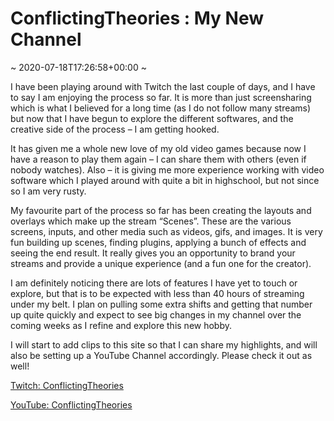 # ConflictingTheories : My New  Channel
~ 2020-07-18T17:26:58+00:00 ~

I have been playing around with Twitch the last couple of days, and I have to say I am enjoying the process so far. It is more than just screensharing which is what I believed for a long time (as I do not follow many streams) but now that I have begun to explore the different softwares, and the creative side of the process – I am getting hooked.

It has given me a whole new love of my old video games because now I have a reason to play them again – I can share them with others (even if nobody watches). Also – it is giving me more experience working with video software which I played around with quite a bit in highschool, but not since so I am very rusty.

My favourite part of the process so far has been creating the layouts and overlays which make up the stream “Scenes”. These are the various screens, inputs, and other media such as videos, gifs, and images. It is very fun building up scenes, finding plugins, applying a bunch of effects and seeing the end result. It really gives you an opportunity to brand your streams and provide a unique experience (and a fun one for the creator).

I am definitely noticing there are lots of features I have yet to touch or explore, but that is to be expected with less than 40 hours of streaming under my belt. I plan on pulling some extra shifts and getting that number up quite quickly and expect to see big changes in my channel over the coming weeks as I refine and explore this new hobby.

I will start to add clips to this site so that I can share my highlights, and will also be setting up a YouTube Channel accordingly. Please check it out as well!

[Twitch: ConflictingTheories](https://twitch.tv/kderbyma "Twitch: ConflictingTheories")

[YouTube: ConflictingTheories](https://www.youtube.com/channel/UCV6hNqCMNrN_hG_ghxPbNjA)